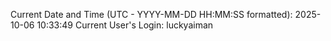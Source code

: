 Current Date and Time (UTC - YYYY-MM-DD HH:MM:SS formatted): 2025-10-06 10:33:49
Current User's Login: luckyaiman
